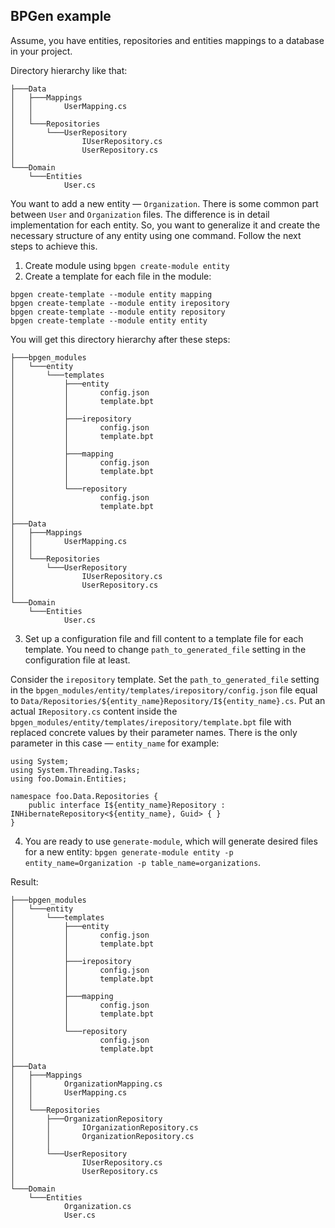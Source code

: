 ## BPGen example

Assume, you have entities, repositories and entities mappings to a database in your project.

Directory hierarchy like that:
```
├───Data
│   ├───Mappings
│   │       UserMapping.cs
│   │
│   └───Repositories
│       └───UserRepository
│               IUserRepository.cs
│               UserRepository.cs
│
└───Domain
    └───Entities
            User.cs
```

You want to add a new entity — `Organization`. There is some common part between `User` and `Organization` files. The difference is in detail implementation for each entity. So, you want to generalize it and create the necessary structure of any entity using one command. Follow the next steps to achieve this.

1. Create module using `bpgen create-module entity`
2. Create a template for each file in the module:
```console
bpgen create-template --module entity mapping 
bpgen create-template --module entity irepository
bpgen create-template --module entity repository
bpgen create-template --module entity entity
```

You will get this directory hierarchy after these steps:
```
├───bpgen_modules
│   └───entity
│       └───templates
│           ├───entity
│           │       config.json
│           │       template.bpt
│           │
│           ├───irepository
│           │       config.json
│           │       template.bpt
│           │
│           ├───mapping
│           │       config.json
│           │       template.bpt
│           │
│           └───repository
│                   config.json
│                   template.bpt
│
├───Data
│   ├───Mappings
│   │       UserMapping.cs
│   │
│   └───Repositories
│       └───UserRepository
│               IUserRepository.cs
│               UserRepository.cs
│
└───Domain
    └───Entities
            User.cs
```

3. Set up a configuration file and fill content to a template file for each template. You need to change `path_to_generated_file` setting in the configuration file at least.

Consider the `irepository` template. Set the `path_to_generated_file` setting in the `bpgen_modules/entity/templates/irepository/config.json` file equal to `Data/Repositories/${entity_name}Repository/I${entity_name}.cs`. Put an actual `IRepository.cs` content inside the `bpgen_modules/entity/templates/irepository/template.bpt` file with replaced concrete values by their parameter names. There is the only parameter in this case — `entity_name` for example:

```
using System;
using System.Threading.Tasks;
using foo.Domain.Entities;

namespace foo.Data.Repositories {
    public interface I${entity_name}Repository : INHibernateRepository<${entity_name}, Guid> { }
}
```


4. You are ready to use `generate-module`, which will generate desired files for a new entity: `bpgen generate-module entity -p entity_name=Organization -p table_name=organizations`.

Result:
```
├───bpgen_modules
│   └───entity
│       └───templates
│           ├───entity
│           │       config.json
│           │       template.bpt
│           │
│           ├───irepository
│           │       config.json
│           │       template.bpt
│           │
│           ├───mapping
│           │       config.json
│           │       template.bpt
│           │
│           └───repository
│                   config.json
│                   template.bpt
│
├───Data
│   ├───Mappings
│   │       OrganizationMapping.cs
│   │       UserMapping.cs
│   │
│   └───Repositories
│       ├───OrganizationRepository
│       │       IOrganizationRepository.cs
│       │       OrganizationRepository.cs
│       │
│       └───UserRepository
│               IUserRepository.cs
│               UserRepository.cs
│
└───Domain
    └───Entities
            Organization.cs
            User.cs
```